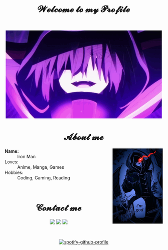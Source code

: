 <body>
  <center>
<h1 align="center">𝓦𝓮𝓵𝓬𝓸𝓶𝓮 𝓽𝓸 𝓶𝔂 𝓟𝓻𝓸𝓯𝓲𝓵𝓮</h1>
<br>
<div align="center">
  
![Alt Text](./cid-kagenou-eminence-in-shadow.gif)

<h1 align="center">  𝓐𝓫𝓸𝓾𝓽 𝓶𝓮 </h1>
</div>
<div align="center">
  <!-- <img src="https://i.imgur.com/jx17oHT.gif"> -->
</div>
<div>
  <div align="center">
    <img src="./2c4542649a439792ce53f5e2cdcb4aff.jpg" align="right" width="160" height="240">

<dl>
    <dt align="left"><strong>Name:</strong></dt>
    <dd align="left">Iron Man</dd>
    <dt align="left">Loves:</dt>
    <dd align="left">Anime, Manga, Games</dd>
    <dt align="left">Hobbies:</dt>
    <dd align="left">Coding,
      Gaming,
      Reading</dd>
</dl>
<br>
<div align="center">
    <h1> 𝓒𝓸𝓷𝓽𝓪𝓬𝓽 𝓶𝓮</h1>
</div>
<p align='center'>
  <a href="https://ironmanff.vercel.app"><img src="https://img.shields.io/badge/WEBSITE-2e3440?style=for-the-badge"/></a>
  <a href="https://instagram.com/sedboy.am"><img src="https://img.shields.io/badge/INSTAGRAM-2e3440?style=for-the-badge"/></a>
  <a href="https://t.me/IronManOfc"><img src="https://img.shields.io/badge/TELEGRAM-2e3440?style=for-the-badge"/></a>
</p>
<br>

[![spotify-github-profile](https://spotify-github-profile.vercel.app/api/view?uid=31y7ochpzlu2z4jpm3uw4ygr5ohi&cover_image=true&theme=natemoo-re&show_offline=false&background_color=121212&interchange=true&bar_color=ff0000&bar_color_cover=true)](https://github.com/kittinan/spotify-github-profile)
